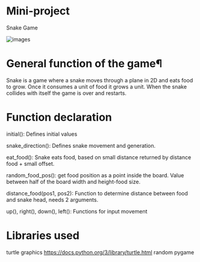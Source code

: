# Mini-project
Snake Game

![images](https://user-images.githubusercontent.com/115581351/198727414-05fdd8c1-3366-4796-8000-88cdad3330cd.jpg)

# General function of the game¶
Snake is a game where a snake moves through a plane in 2D and eats food to grow. Once it consumes a unit of food it grows a unit. When the snake collides with itself the game is over and restarts.

# Function declaration
initial(): Defines initial values

snake_direction(): Defines snake movement and generation.

eat_food(): Snake eats food, based on small distance returned by distance food + small offset.

random_food_pos(): get food position as a point inside the board. Value between half of
the board width and height-food size.

distance_food(pos1, pos2): Function to determine distance between food and snake head, needs 2 arguments.

up(), right(), down(), left(): Functions for input movement 

# Libraries used
turtle graphics https://docs.python.org/3/library/turtle.html
random 
pygame

